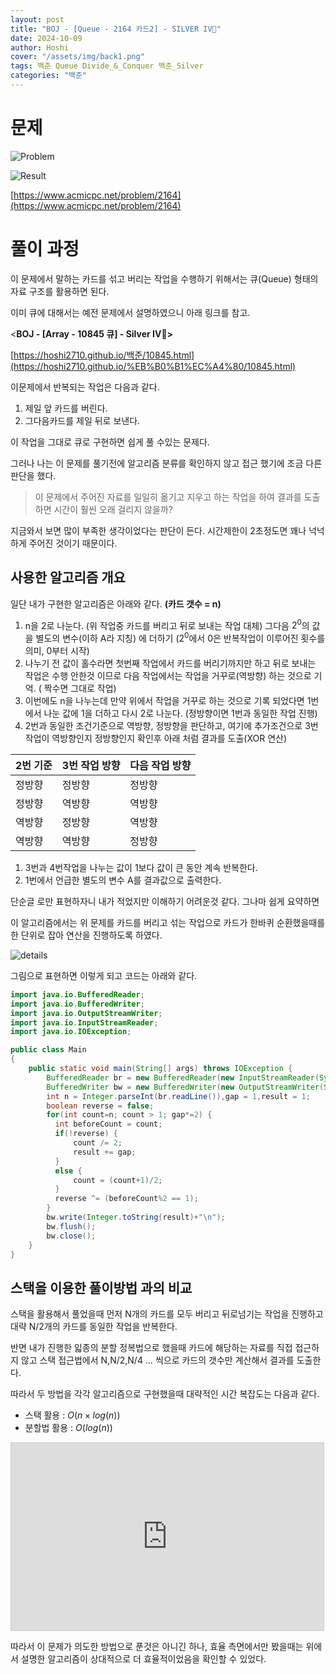 ```yaml
---
layout: post
title: "BOJ - [Queue - 2164 카드2] - SILVER IV🥈"
date: 2024-10-09
author: Hoshi
cover: "/assets/img/back1.png"
tags: 백준 Queue Divide_&_Conquer 백준_Silver
categories: "백준"
---
```


# 문제

![Problem]({{site.url}}/assets/img/posts_img/2164.png)

![Result]({{site.url}}/assets/img/posts_img/2164-1.png)

[https://www.acmicpc.net/problem/2164](https://www.acmicpc.net/problem/2164)

# 풀이 과정

이 문제에서 말하는 카드를 섞고 버리는 작업을 수행하기 위해서는 큐(Queue) 형태의 자료 구조를 활용하면 된다.

이미 큐에 대해서는 예전 문제에서 설명하였으니 아래 링크를 참고.

<**BOJ - [Array - 10845 큐] - Silver IV🥈>**

[https://hoshi2710.github.io/백준/10845.html](https://hoshi2710.github.io/%EB%B0%B1%EC%A4%80/10845.html)

이문제에서 반복되는 작업은 다음과 같다.

1. 제일 앞 카드를 버린다.
2. 그다음카드를 제일 뒤로 보낸다.

이 작업을 그대로 큐로 구현하면 쉽게 풀 수있는 문제다.

그러나 나는 이 문제를 풀기전에 알고리즘 분류를 확인하지 않고 접근 했기에 조금 다른 판단을 했다.

> 이 문제에서 주어진 자료를 일일히 옮기고 지우고 하는 작업을 하여 결과를 도출하면 시간이 훨씬 오래 걸리지 않을까?

지금와서 보면 많이 부족한 생각이었다는 판단이 든다. 시간제한이 2초정도면 꽤나 넉넉하게 주어진 것이기 때문이다.

## 사용한 알고리즘 개요

일단 내가 구현한 알고리즘은 아래와 같다. **(카드 갯수 = n)**

1. n을 2로 나눈다. (위 작업중 카드를 버리고 뒤로 보내는 작업 대체)
   그다음 $2^0$의 값을 별도의 변수(이하 A라 지칭) 에 더하기
   ($2^0$에서 0은 반복작업이 이루어진 횟수를 의미, 0부터 시작)
2. 나누기 전 값이 홀수라면 첫번째 작업에서 카드를 버리기까지만 하고 뒤로 보내는 작업은 수행 안한것 이므로 다음 작업에서는 작업을 거꾸로(역방향) 하는 것으로 기억. ( 짝수면 그대로 작업)
3. 이번에도 n을 나누는데 만약 위에서 작업을 거꾸로 하는 것으로 기록 되었다면 1번에서 나눈 값에 1을 더하고 다시 2로 나눈다. (정방향이면 1번과 동일한 작업 진행)
4. 2번과 동일한 조건기준으로 역방향, 정방향을 판단하고, 여기에 추가조건으로 3번 작업이 역방향인지 정방향인지 확인후 아래 처럼 결과를 도출(XOR 연산)

<table><thead><tr><th>2번 기준</th><th>3번 작업 방향</th><th>다음 작업 방향</th></tr></thead><tbody><tr><td class="tg-0lax">정방향</td><td class="tg-0lax">정방향</td><td class="tg-0lax">정방향</td></tr><tr><td class="tg-0lax">정방향</td><td class="tg-0lax">역방향</td><td class="tg-0lax">역방향</td></tr><tr><td class="tg-0lax">역방향</td><td class="tg-0lax">정방향</td><td class="tg-0lax">역방향</td></tr><tr><td class="tg-0lax">역방향</td><td class="tg-0lax">역방향</td><td class="tg-0lax">정방향</td></tr></tbody></table>

1. 3번과 4번작업을 나누는 값이 1보다 값이 큰 동안 계속 반복한다.
2. 1번에서 언급한 별도의 변수 A를 결과값으로 출력한다.

단순글 로만 표현하자니 내가 적었지만 이해하기 어려운것 같다. 그나마 쉽게 요약하면

이 알고리즘에서는 위 문제를 카드를 버리고 섞는 작업으로 카드가 한바퀴 순환했을때를 한 단위로 잡아 연산을 진행하도록 하였다.

![details]({{site.url}}/assets/img/posts_img/2164-2.png)

그림으로 표현하면 이렇게 되고 코드는 아래와 같다.

```java
import java.io.BufferedReader;
import java.io.BufferedWriter;
import java.io.OutputStreamWriter;
import java.io.InputStreamReader;
import java.io.IOException;

public class Main
{
	public static void main(String[] args) throws IOException {
		BufferedReader br = new BufferedReader(new InputStreamReader(System.in));
		BufferedWriter bw = new BufferedWriter(new OutputStreamWriter(System.out));
		int n = Integer.parseInt(br.readLine()),gap = 1,result = 1;
		boolean reverse = false;
		for(int count=n; count > 1; gap*=2) {
		  int beforeCount = count;
		  if(!reverse) {
		      count /= 2;
		      result += gap;
		  }
		  else {
		      count = (count+1)/2;
		  }
		  reverse ^= (beforeCount%2 == 1);
		}
		bw.write(Integer.toString(result)+"\n");
		bw.flush();
		bw.close();
	}
}
```

## 스택을 이용한 풀이방법 과의 비교

스택을 활용해서 풀었을때 먼저 N개의 카드를 모두 버리고 뒤로넘기는 작업을 진행하고 대략 N/2개의 카드를 동일한 작업을 반복한다.

반면 내가 진행한 읿종의 분할 정복법으로 했을때 카드에 해당하는 자료를 직접 접근하지 않고 스택 접근법에서 N,N/2,N/4 … 씩으로 카드의 갯수만 계산해서 결과를 도출한다.

따라서 두 방법을 각각 알고리즘으로 구현했을때 대략적인 시간 복잡도는 다음과 같다.

- 스택 활용 : $O(n \times log(n))$
- 분할법 활용 : $O(log(n))$

<iframe src="https://www.desmos.com/calculator/33jojnkurx?embed" width="500" height="300" style="border: 1px solid #ccc" frameborder=0></iframe>

따라서 이 문제가 의도한 방법으로 푼것은 아니긴 하나,
효율 측면에서만 봤을때는 위에서 설명한 알고리즘이 상대적으로 더 효율적이었음을 확인할 수 있었다.

